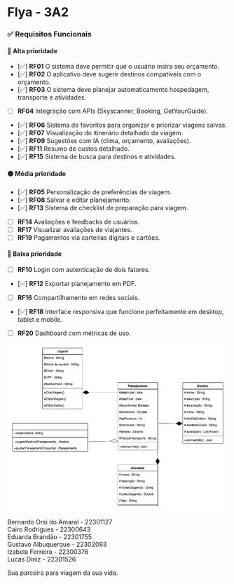 # Flya - 3A2

### ✅ Requisitos Funcionais

#### 🔺 Alta prioridade
- [✅] **RF01** O sistema deve permitir que o usuário insira seu orçamento.
- [✅] **RF02** O aplicativo deve sugerir destinos compatíveis com o orçamento.
- [✅] **RF03** O sistema deve planejar automaticamente hospedagem, transporte e atividades.
- [ ] **RF04** Integração com APIs (Skyscanner, Booking, GetYourGuide).
- [✅] **RF06** Sistema de favoritos para organizar e priorizar viagens salvas.
- [✅] **RF07** Visualização do itinerário detalhado da viagem.
- [✅] **RF09** Sugestões com IA (clima, orçamento, avaliações).
- [✅] **RF11** Resumo de custos detalhado.
- [✅] **RF15** Sistema de busca para destinos e atividades.

#### 🟡 Média prioridade
- [✅] **RF05** Personalização de preferências de viagem.
- [✅] **RF08** Salvar e editar planejamento.
- [✅] **RF13** Sistema de checklist de preparação para viagem.
- [ ] **RF14** Avaliações e feedbacks de usuários.
- [ ] **RF17** Visualizar avaliações de viajantes.
- [ ] **RF19** Pagamentos via carteiras digitais e cartões.

#### 🔻 Baixa prioridade
- [ ] **RF10** Login com autenticação de dois fatores.
- [✅] **RF12** Exportar planejamento em PDF.
- [ ] **RF16** Compartilhamento em redes sociais.
- [✅] **RF18** Interface responsiva que funcione perfeitamente em desktop, tablet e mobile.
- [ ] **RF20** Dashboard com métricas de uso.

![Diagrama de Classes](src/assets/diagramadeclasses.png)

Bernardo Orsi do Amaral - 22301127  
Cairo Rodrigues - 22300643  
Eduarda Brandão - 22301755  
Gustavo Albuquerque - 22302093  
Izabela Ferreira - 22300376  
Lucas Diniz - 22301526  

Sua parceira para viagem da sua vida.